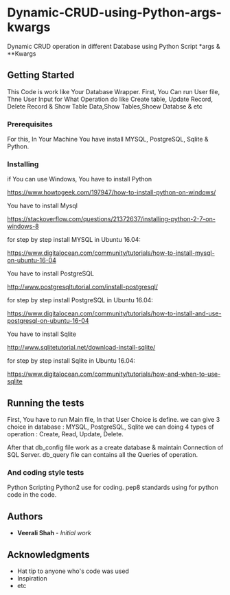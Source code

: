 # Dynamic-CRUD-using-Python-args-kwargs

Dynamic CRUD operation in different Database using Python Script *args &amp; **Kwargs

## Getting Started

This Code is work like Your Database Wrapper.
First, You Can run User file, Thne User Input for What Operation do like Create table, Update Record, Delete Record & Show Table Data,Show Tables,Shoew Databse & etc

### Prerequisites

For this, In Your Machine You have install MYSQL, PostgreSQL, Sqlite & Python.


### Installing

if You can use Windows,
You have to install Python

https://www.howtogeek.com/197947/how-to-install-python-on-windows/

You have to install Mysql 

https://stackoverflow.com/questions/21372637/installing-python-2-7-on-windows-8

for step by step install MYSQL in Ubuntu 16.04:

https://www.digitalocean.com/community/tutorials/how-to-install-mysql-on-ubuntu-16-04

You have to install PostgreSQL 

http://www.postgresqltutorial.com/install-postgresql/

for step by step install PostgreSQL in Ubuntu 16.04:

https://www.digitalocean.com/community/tutorials/how-to-install-and-use-postgresql-on-ubuntu-16-04

You have to install Sqlite 

http://www.sqlitetutorial.net/download-install-sqlite/

for step by step install Sqlite in Ubuntu 16.04:

https://www.digitalocean.com/community/tutorials/how-and-when-to-use-sqlite


## Running the tests

First, You have to run Main file, In that User Choice is define. 
we can give 3 choice in database : MYSQL, PostgreSQL, Sqlite
we can doing 4 types of operation : Create, Read, Update, Delete.

After that db_config file work as a create database & maintain Connection of SQL Server.
db_query file can contains all the Queries of operation.


### And coding style tests

Python Scripting Python2 use for coding.
pep8 standards using for python code in the code.


## Authors

* **Veerali Shah** - *Initial work* 

## Acknowledgments

* Hat tip to anyone who's code was used
* Inspiration
* etc
